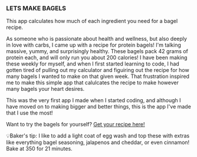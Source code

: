 ### LETS MAKE BAGELS 
This app calculates how much of each ingredient you need for a bagel recipe.


As someone who is passionate about health and wellness, but also deeply in love with carbs, I came up with a recipe for protein bagels! 
I'm talking massive, yummy, and surprisingly healthy. These bagels pack 42 grams of protein each, and will only run you about 200 calories! 
I have been making these weekly for myself, and when I first started learning to code, I had gotten tired of pulling out my calculator and figuiring out the recipe for how many bagels I wanted to make on that given week. 
That frustration inspired me to make this simple app that calulcates the recipe to make however many bagels your heart desires. 

This was the very first app I made when I started coding, and although I have moved on to making bigger and better things, this is the app I've made that I use the most! 

Want to try the bagels for yourself? [Get your recipe here!](https://lauraguerra1.github.io/lets-make-bagels/)

💡Baker's tip: I like to add a light coat of egg wash and top these with extras like everything bagel seasoning, jalapenos and cheddar, or even cinnamon! Bake at 350 for 21 minutes.
